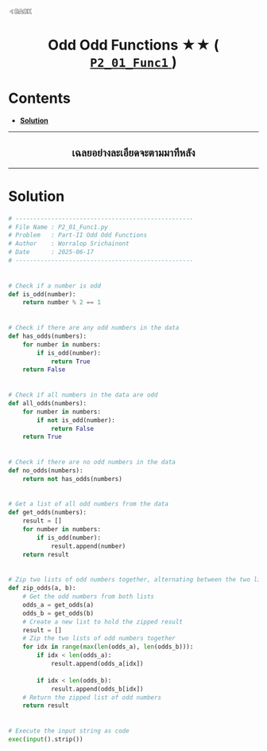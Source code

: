 <p align="left">
  <a href="../README.md">
    <img src="../../Z99-OTHERS/00-common/00-back.png" style="width:10%">
  </a>
</p>

<div align="center">
  <h1>
    Odd Odd Functions ★★ (
      <a href="https://drive.google.com/file/d/1fysZG6sj3HcgmMIxE94B25Qk0fBw_b2x/view?usp=drive_link">
        <code>P2_01_Func1</code>
      </a>
    )
  </h1>
</div>

# Contents

-   [**Solution**](#solution)

---

<div align="center">
  <h2>เฉลยอย่างละเอียดจะตามมาทีหลัง</h2>
</div>

---

# Solution

```python
# --------------------------------------------------
# File Name : P2_01_Func1.py
# Problem   : Part-II Odd Odd Functions
# Author    : Worralop Srichainont
# Date      : 2025-06-17
# --------------------------------------------------


# Check if a number is odd
def is_odd(number):
    return number % 2 == 1


# Check if there are any odd numbers in the data
def has_odds(numbers):
    for number in numbers:
        if is_odd(number):
            return True
    return False


# Check if all numbers in the data are odd
def all_odds(numbers):
    for number in numbers:
        if not is_odd(number):
            return False
    return True


# Check if there are no odd numbers in the data
def no_odds(numbers):
    return not has_odds(numbers)


# Get a list of all odd numbers from the data
def get_odds(numbers):
    result = []
    for number in numbers:
        if is_odd(number):
            result.append(number)
    return result


# Zip two lists of odd numbers together, alternating between the two lists
def zip_odds(a, b):
    # Get the odd numbers from both lists
    odds_a = get_odds(a)
    odds_b = get_odds(b)
    # Create a new list to hold the zipped result
    result = []
    # Zip the two lists of odd numbers together
    for idx in range(max(len(odds_a), len(odds_b))):
        if idx < len(odds_a):
            result.append(odds_a[idx])

        if idx < len(odds_b):
            result.append(odds_b[idx])
    # Return the zipped list of odd numbers
    return result


# Execute the input string as code
exec(input().strip())
```
